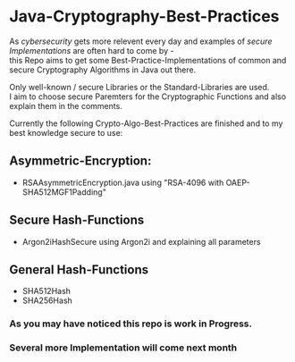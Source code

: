 # Java-Cryptography-Best-Practices

As *cybersecurity* gets more relevent every day and examples of *secure Implementations* are often hard to come by -  
this Repo aims to get some Best-Practice-Implementations of common and secure Cryptography Algorithms in Java out there.

Only well-known / secure Libraries or the Standard-Libraries are used.  
I aim to choose secure Paremters for the Cryptographic Functions and also explain them in the comments.

Currently the following Crypto-Algo-Best-Practices are finished and to my best knowledge secure to use:

## Asymmetric-Encryption:
* RSAAsymmetricEncryption.java using "RSA-4096 with OAEP-SHA512MGF1Padding"
## Secure Hash-Functions
* Argon2iHashSecure using Argon2i and explaining all parameters
## General Hash-Functions
* SHA512Hash
* SHA256Hash

### As you may have noticed this repo is work in Progress.
### Several more Implementation will come next month
